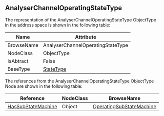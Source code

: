 <!-- objecttype -->
## AnalyserChannelOperatingStateType
  
The representation of the AnalyserChannelOperatingStateType ObjectType in the address space is shown in the following table:  

|Name|Attribute|
|---|---|
|BrowseName|AnalyserChannelOperatingStateType|
|NodeClass|ObjectType|
|IsAbtract|False|
|BaseType|[StateType](../../../Core/Part5/ObjectTypes/StateType/readme.md)|

The references from the AnalyserChannelOperatingStateType ObjectType Node are shown in the following table:  

|Reference|NodeClass|BrowseName|DataType|TypeDefinition|ModellingRule|
|---|---|---|---|---|---|
|[HasSubStateMachine](../../../Core/Part5/ReferenceTypes/HasSubStateMachine/readme.md)|Object|[OperatingSubStateMachine](#OperatingSubStateMachine)||[AnalyserChannel_OperatingModeSubStateMachineType](../../ObjectTypes/AnalyserChannel_OperatingModeSubStateMachineType/readme.md)|[Mandatory](../../../Core/Objects/Mandatory/readme.md)|


